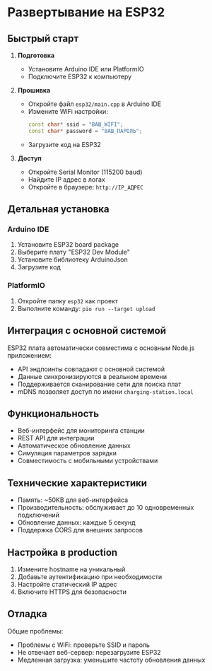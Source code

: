 # Развертывание на ESP32

## Быстрый старт

1. **Подготовка**
   - Установите Arduino IDE или PlatformIO
   - Подключите ESP32 к компьютеру

2. **Прошивка**
   - Откройте файл `esp32/main.cpp` в Arduino IDE
   - Измените WiFi настройки:
     ```cpp
     const char* ssid = "ВАШ_WIFI";
     const char* password = "ВАШ_ПАРОЛЬ";
     ```
   - Загрузите код на ESP32

3. **Доступ**
   - Откройте Serial Monitor (115200 baud)
   - Найдите IP адрес в логах
   - Откройте в браузере: `http://IP_АДРЕС`

## Детальная установка

### Arduino IDE
1. Установите ESP32 board package
2. Выберите плату "ESP32 Dev Module"
3. Установите библиотеку ArduinoJson
4. Загрузите код

### PlatformIO
1. Откройте папку `esp32` как проект
2. Выполните команду: `pio run --target upload`

## Интеграция с основной системой

ESP32 плата автоматически совместима с основным Node.js приложением:

- API эндпоинты совпадают с основной системой
- Данные синхронизируются в реальном времени
- Поддерживается сканирование сети для поиска плат
- mDNS позволяет доступ по имени `charging-station.local`

## Функциональность

- Веб-интерфейс для мониторинга станции
- REST API для интеграции
- Автоматическое обновление данных
- Симуляция параметров зарядки
- Совместимость с мобильными устройствами

## Технические характеристики

- Память: ~50KB для веб-интерфейса
- Производительность: обслуживает до 10 одновременных подключений
- Обновление данных: каждые 5 секунд
- Поддержка CORS для внешних запросов

## Настройка в production

1. Измените hostname на уникальный
2. Добавьте аутентификацию при необходимости
3. Настройте статический IP адрес
4. Включите HTTPS для безопасности

## Отладка

Общие проблемы:
- Проблемы с WiFi: проверьте SSID и пароль
- Не отвечает веб-сервер: перезагрузите ESP32
- Медленная загрузка: уменьшите частоту обновления данных